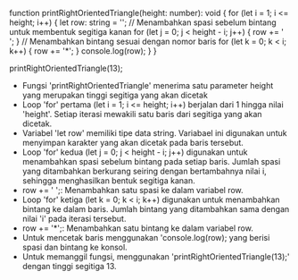 function printRightOrientedTriangle(height: number): void {
    for (let i = 1; i <= height; i++) {
        let row: string = '';
        // Menambahkan spasi sebelum bintang untuk membentuk segitiga kanan
        for (let j = 0; j < height - i; j++) {
            row += ' ';
        }
        // Menambahkan bintang sesuai dengan nomor baris
        for (let k = 0; k < i; k++) {
            row += '*';
        }
        console.log(row);
    }
}

printRightOrientedTriangle(13);


- Fungsi 'printRightOrientedTriangle' menerima satu parameter height yang merupakan tinggi segitiga yang akan dicetak
- Loop 'for' pertama (let i = 1; i <= height; i++) berjalan dari 1 hingga nilai 'height'. Setiap iterasi mewakili satu baris dari segitiga yang akan dicetak.
- Variabel 'let row' memiliki tipe data string. Variabael ini digunakan untuk menyimpan karakter yang akan dicetak pada baris tersebut.
- Loop 'for' kedua (let j = 0; j < height - i; j++) digunakan untuk menambahkan spasi sebelum bintang pada setiap baris. Jumlah spasi yang ditambahkan  berkurang seiring dengan bertambahnya nilai i, sehingga menghasilkan bentuk segitiga kanan.
- row += ' ';: Menambahkan satu spasi ke dalam variabel row.
- Loop 'for' ketiga (let k = 0; k < i; k++) digunakan untuk menambahkan bintang ke dalam baris. Jumlah bintang yang ditambahkan sama dengan nilai 'i' pada iterasi tersebut.
- row += '*';: Menambahkan satu bintang ke dalam variabel row.
- Untuk mencetak baris menggunakan 'console.log(row); yang berisi spasi dan bintang ke konsol.
- Untuk memanggil fungsi, menggunakan 'printRightOrientedTriangle(13);' dengan tinggi segitiga 13.

